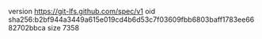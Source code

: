version https://git-lfs.github.com/spec/v1
oid sha256:b2bf944a3449a615e019cd4b6d53c7f03609fbb6803baff1783ee6682702bbca
size 7358
